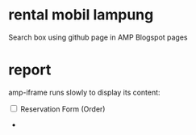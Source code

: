 # rental mobil lampung
Search box using github page in AMP Blogspot pages
# report
amp-iframe runs slowly to display its content:

<div class='order_toppage'>
  	<input id="click_order" type="checkbox" name="click_order"/>
  	<span class="_reservation"><label for="click_order">Reservation Form (Order)</label></span>
  	<ul class="_sub-menu">
		<li>
			<amp-iframe class='jasarentalmobil' overflow="" resizable="" frameborder='0' height='340' layout='fixed' sandbox='allow-scripts allow-same-origin allow-popups' placeholder='' src='https://klikdesainwebcom.github.io/rentalmobillampung/reservation_rentcar.html' title='Reservation Form order' width='240'/>
		</li>
  	</ul>
</div>
